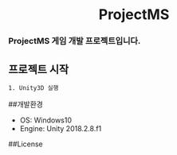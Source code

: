 <h1 align=center>ProjectMS</h1>

### ProjectMS 게임 개발 프로젝트입니다.

## 프로젝트 시작
``` sh
1. Unity3D 실행
```

##개발환경
* OS: Windows10
* Engine: Unity 2018.2.8.f1

##License